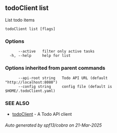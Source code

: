 ## todoClient list

List todo items

```
todoClient list [flags]
```

### Options

```
      --active   filter only active tasks
  -h, --help     help for list
```

### Options inherited from parent commands

```
      --api-root string   Todo API URL (default "http://localhost:8080")
      --config string     config file (default is $HOME/.todoClient.yaml)
```

### SEE ALSO

* [todoClient](todoClient.md)	 - A Todo API client

###### Auto generated by spf13/cobra on 21-Mar-2025
